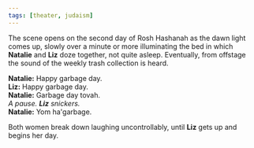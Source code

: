 ```yaml
---
tags: [theater, judaism]
---
```


The scene opens on the second day of Rosh Hashanah as the dawn light comes up,
slowly over a minute or more illuminating the bed in which **Natalie** and
**Liz** doze together, not quite asleep. Eventually, from offstage the sound of
the weekly trash collection is heard.

**Natalie:** Happy garbage day.\
**Liz:** Happy garbage day.\
**Natalie:** Garbage day tovah.\
*A pause. **Liz** snickers.*\
**Natalie:** Yom ha'garbage.

Both women break down laughing uncontrollably, until **Liz** gets up and begins
her day.
